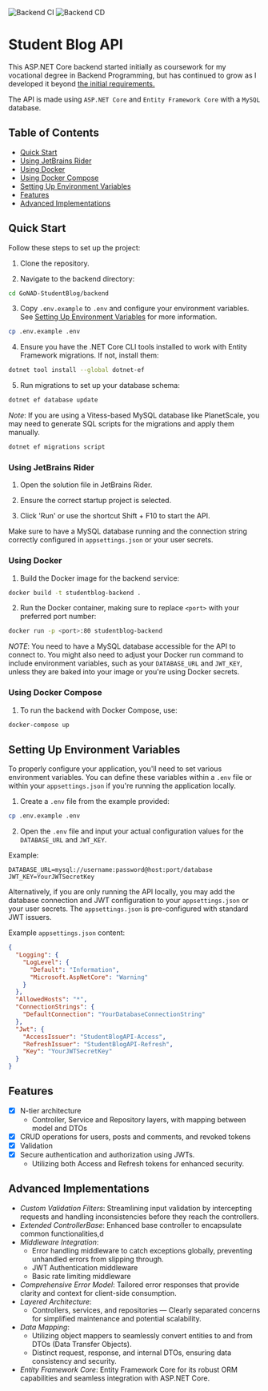 ![Backend CI](https://github.com/SQUASHD/GoNAD-StudentBlog/actions/workflows/ci-backend.yml/badge.svg)
![Backend CD](https://github.com/SQUASHD/GoNAD-StudentBlog/actions/workflows/cd-backend.yml/badge.svg)

# Student Blog API

This ASP.NET Core backend started initially as coursework for my vocational degree in Backend Programming, but has continued to grow as I developed it beyond [the initial requirements.](./REQUIREMENTS.md)

The API is made using `ASP.NET Core` and `Entity Framework Core` with a `MySQL` database.

## Table of Contents
- [Quick Start](#quick-start)
- [Using JetBrains Rider](#using-jetbrains-rider)
- [Using Docker](#using-docker)
- [Using Docker Compose](#using-docker-compose)
- [Setting Up Environment Variables](#setting-up-environment-variables)
- [Features](#features)
- [Advanced Implementations](#advanced-implementations)

## Quick Start

Follow these steps to set up the project:

1. Clone the repository.

2. Navigate to the backend directory:

```bash
cd GoNAD-StudentBlog/backend
```

3. Copy `.env.example` to `.env` and configure your environment variables. See [Setting Up Environment Variables](#setting-up-environment-variables) for more information.

```bash
cp .env.example .env
```

4. Ensure you have the .NET Core CLI tools installed to work with Entity Framework migrations. If not, install them:

```bash
dotnet tool install --global dotnet-ef
```

5. Run migrations to set up your database schema:

```bash
dotnet ef database update
```

_Note_: If you are using a Vitess-based MySQL database like PlanetScale, you may need to generate SQL scripts for the migrations and apply them manually.

```bash
dotnet ef migrations script
```

### Using JetBrains Rider

1. Open the solution file in JetBrains Rider.

2. Ensure the correct startup project is selected.

3. Click 'Run' or use the shortcut Shift + F10 to start the API.

Make sure to have a MySQL database running and the connection string correctly configured in `appsettings.json` or your user secrets.

### Using Docker

1. Build the Docker image for the backend service:

```bash
docker build -t studentblog-backend .
```

2. Run the Docker container, making sure to replace `<port>` with your preferred port number:

```bash
docker run -p <port>:80 studentblog-backend
```

_NOTE_: You need to have a MySQL database accessible for the API to connect to. You might also need to adjust your Docker run command to include environment variables, such as your `DATABASE_URL` and `JWT_KEY`, unless they are baked into your image or you're using Docker secrets.

### Using Docker Compose

1. To run the backend with Docker Compose, use:

```bash
docker-compose up
```

## Setting Up Environment Variables

To properly configure your application, you'll need to set various environment variables. You can define these variables within a `.env` file or within your `appsettings.json` if you're running the application locally.

1. Create a `.env` file from the example provided:

```bash
cp .env.example .env
```

2. Open the `.env` file and input your actual configuration values for the `DATABASE_URL` and `JWT_KEY`.

Example:

```
DATABASE_URL=mysql://username:password@host:port/database
JWT_KEY=YourJWTSecretKey
```

Alternatively, if you are only running the API locally, you may add the database connection and JWT configuration to your `appsettings.json` or your user secrets. The `appsettings.json` is pre-configured with standard JWT issuers.

Example `appsettings.json` content:

```json
{
  "Logging": {
    "LogLevel": {
      "Default": "Information",
      "Microsoft.AspNetCore": "Warning"
    }
  },
  "AllowedHosts": "*",
  "ConnectionStrings": {
    "DefaultConnection": "YourDatabaseConnectionString"
  },
  "Jwt": {
    "AccessIssuer": "StudentBlogAPI-Access",
    "RefreshIssuer": "StudentBlogAPI-Refresh",
    "Key": "YourJWTSecretKey"
  }
}
```

## Features

- [x] N-tier architecture
  - Controller, Service and Repository layers, with mapping between model and DTOs
- [x] CRUD operations for users, posts and comments, and revoked tokens
- [x] Validation
- [x] Secure authentication and authorization using JWTs.
  - Utilizing both Access and Refresh tokens for enhanced security.

## Advanced Implementations

- _Custom Validation Filters_: Streamlining input validation by intercepting requests and handling inconsistencies before they reach the controllers.
- _Extended ControllerBase_: Enhanced base controller to encapsulate common functionalities,d
- _Middleware Integration_:
  - Error handling middleware to catch exceptions globally, preventing unhandled errors from slipping through.
  - JWT Authentication middleware
  - Basic rate limiting middleware
- _Comprehensive Error Model_: Tailored error responses that provide clarity and context for client-side consumption.
- _Layered Architecture_:
  - Controllers, services, and repositories — Clearly separated concerns for simplified maintenance and potential scalability.
- _Data Mapping_:
  - Utilizing object mappers to seamlessly convert entities to and from DTOs (Data Transfer Objects).
  - Distinct request, response, and internal DTOs, ensuring data consistency and security.
- _Entity Framework Core_: Entity Framework Core for its robust ORM capabilities and seamless integration with ASP.NET Core.
